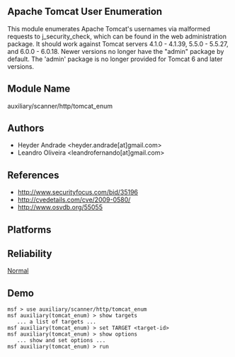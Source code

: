 ## Apache Tomcat User Enumeration

This module enumerates Apache Tomcat's usernames via 
malformed requests to j_security_check, which can be found 
in the web administration package. It should work against 
Tomcat servers 4.1.0 - 4.1.39, 5.5.0 - 5.5.27, and 6.0.0 - 
6.0.18. Newer versions no longer have the "admin" package by 
default. The 'admin' package is no longer provided for 
Tomcat 6 and later versions.


## Module Name
auxiliary/scanner/http/tomcat_enum

## Authors
* Heyder Andrade <heyder.andrade[at]gmail.com>
* Leandro Oliveira <leandrofernando[at]gmail.com>


## References
* http://www.securityfocus.com/bid/35196
* http://cvedetails.com/cve/2009-0580/
* http://www.osvdb.org/55055




## Platforms


## Reliability
[Normal](https://github.com/rapid7/metasploit-framework/wiki/Exploit-Ranking)

## Demo

```
msf > use auxiliary/scanner/http/tomcat_enum
msf auxiliary(tomcat_enum) > show targets
   ... a list of targets ...
msf auxiliary(tomcat_enum) > set TARGET <target-id>
msf auxiliary(tomcat_enum) > show options
   ... show and set options ...
msf auxiliary(tomcat_enum) > run
```
    
    